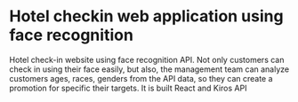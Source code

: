 # Hotel checkin web application using face recognition
Hotel check-in website using face recognition API. Not only customers can check in using their face easily, but also, the management team can analyze customers ages, races, genders from the API data, so they can create a promotion for specific their targets. It is built React and Kiros API

